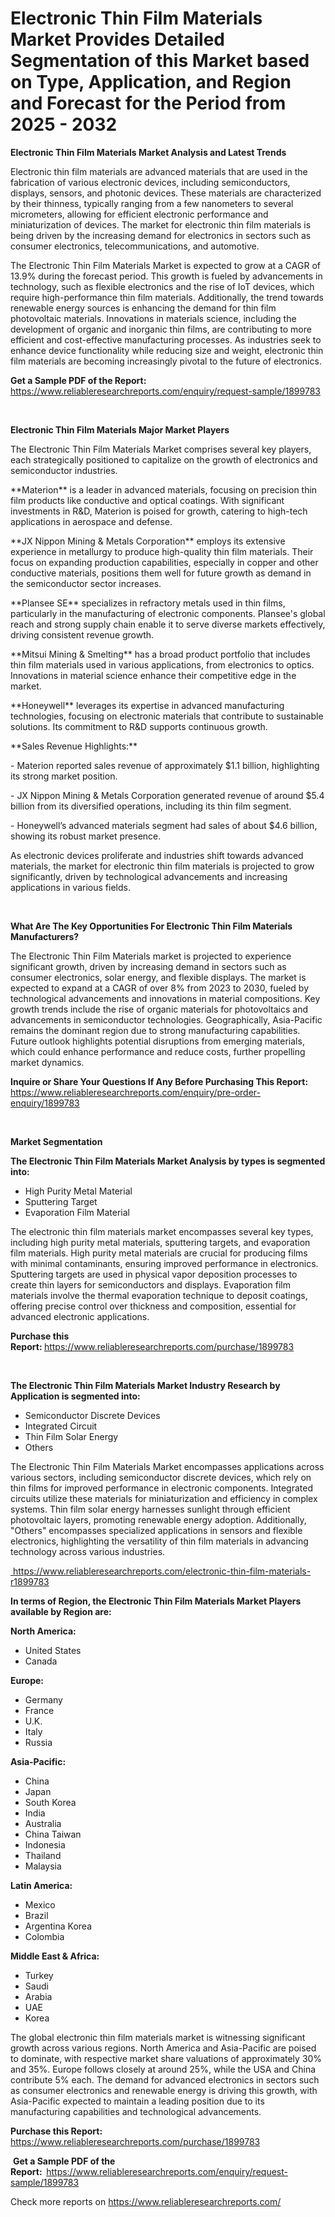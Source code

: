 <p><h1>Electronic Thin Film Materials Market Provides Detailed Segmentation of this Market based on Type, Application, and Region and Forecast for the Period from 2025 - 2032</h1></p><p><strong>Electronic Thin Film Materials Market Analysis and Latest Trends</strong></p>
<p><p>Electronic thin film materials are advanced materials that are used in the fabrication of various electronic devices, including semiconductors, displays, sensors, and photonic devices. These materials are characterized by their thinness, typically ranging from a few nanometers to several micrometers, allowing for efficient electronic performance and miniaturization of devices. The market for electronic thin film materials is being driven by the increasing demand for electronics in sectors such as consumer electronics, telecommunications, and automotive.</p><p>The Electronic Thin Film Materials Market is expected to grow at a CAGR of 13.9% during the forecast period. This growth is fueled by advancements in technology, such as flexible electronics and the rise of IoT devices, which require high-performance thin film materials. Additionally, the trend towards renewable energy sources is enhancing the demand for thin film photovoltaic materials. Innovations in materials science, including the development of organic and inorganic thin films, are contributing to more efficient and cost-effective manufacturing processes. As industries seek to enhance device functionality while reducing size and weight, electronic thin film materials are becoming increasingly pivotal to the future of electronics.</p></p>
<p><strong>Get a Sample PDF of the Report:&nbsp;</strong> <a href="https://www.reliableresearchreports.com/enquiry/request-sample/1899783?utm_campaign=2202&utm_medium=2&utm_source=Github&utm_content=ia&utm_term=03042025&utm_id=electronic-thin-film-materials">https://www.reliableresearchreports.com/enquiry/request-sample/1899783</a></p>
<p>&nbsp;</p>
<p><strong>Electronic Thin Film Materials Major Market Players</strong></p>
<p><p>The Electronic Thin Film Materials Market comprises several key players, each strategically positioned to capitalize on the growth of electronics and semiconductor industries. </p><p>**Materion** is a leader in advanced materials, focusing on precision thin film products like conductive and optical coatings. With significant investments in R&D, Materion is poised for growth, catering to high-tech applications in aerospace and defense. </p><p>**JX Nippon Mining & Metals Corporation** employs its extensive experience in metallurgy to produce high-quality thin film materials. Their focus on expanding production capabilities, especially in copper and other conductive materials, positions them well for future growth as demand in the semiconductor sector increases.</p><p>**Plansee SE** specializes in refractory metals used in thin films, particularly in the manufacturing of electronic components. Plansee's global reach and strong supply chain enable it to serve diverse markets effectively, driving consistent revenue growth.</p><p>**Mitsui Mining & Smelting** has a broad product portfolio that includes thin film materials used in various applications, from electronics to optics. Innovations in material science enhance their competitive edge in the market.</p><p>**Honeywell** leverages its expertise in advanced manufacturing technologies, focusing on electronic materials that contribute to sustainable solutions. Its commitment to R&D supports continuous growth.</p><p>**Sales Revenue Highlights:** </p><p>- Materion reported sales revenue of approximately $1.1 billion, highlighting its strong market position.</p><p>- JX Nippon Mining & Metals Corporation generated revenue of around $5.4 billion from its diversified operations, including its thin film segment.</p><p>- Honeywell’s advanced materials segment had sales of about $4.6 billion, showing its robust market presence.</p><p>As electronic devices proliferate and industries shift towards advanced materials, the market for electronic thin film materials is projected to grow significantly, driven by technological advancements and increasing applications in various fields.</p></p>
<p>&nbsp;</p>
<p><strong>What Are The Key Opportunities For Electronic Thin Film Materials Manufacturers?</strong></p>
<p><p>The Electronic Thin Film Materials market is projected to experience significant growth, driven by increasing demand in sectors such as consumer electronics, solar energy, and flexible displays. The market is expected to expand at a CAGR of over 8% from 2023 to 2030, fueled by technological advancements and innovations in material compositions. Key growth trends include the rise of organic materials for photovoltaics and advancements in semiconductor technologies. Geographically, Asia-Pacific remains the dominant region due to strong manufacturing capabilities. Future outlook highlights potential disruptions from emerging materials, which could enhance performance and reduce costs, further propelling market dynamics.</p></p>
<p><strong>Inquire or Share Your Questions If Any Before Purchasing This Report:</strong> <a href="https://www.reliableresearchreports.com/enquiry/pre-order-enquiry/1899783?utm_campaign=2202&utm_medium=2&utm_source=Github&utm_content=ia&utm_term=03042025&utm_id=electronic-thin-film-materials">https://www.reliableresearchreports.com/enquiry/pre-order-enquiry/1899783</a></p>
<p>&nbsp;</p>
<p><strong>Market Segmentation</strong></p>
<p><strong>The Electronic Thin Film Materials Market Analysis by types is segmented into:</strong></p>
<p><ul><li>High Purity Metal Material</li><li>Sputtering Target</li><li>Evaporation Film Material</li></ul></p>
<p><p>The electronic thin film materials market encompasses several key types, including high purity metal materials, sputtering targets, and evaporation film materials. High purity metal materials are crucial for producing films with minimal contaminants, ensuring improved performance in electronics. Sputtering targets are used in physical vapor deposition processes to create thin layers for semiconductors and displays. Evaporation film materials involve the thermal evaporation technique to deposit coatings, offering precise control over thickness and composition, essential for advanced electronic applications.</p></p>
<p><strong>Purchase this Report:&nbsp;</strong><a href="https://www.reliableresearchreports.com/purchase/1899783?utm_campaign=2202&utm_medium=2&utm_source=Github&utm_content=ia&utm_term=03042025&utm_id=electronic-thin-film-materials">https://www.reliableresearchreports.com/purchase/1899783</a></p>
<p>&nbsp;</p>
<p><strong>The Electronic Thin Film Materials Market Industry Research by Application is segmented into:</strong></p>
<p><ul><li>Semiconductor Discrete Devices</li><li>Integrated Circuit</li><li>Thin Film Solar Energy</li><li>Others</li></ul></p>
<p><p>The Electronic Thin Film Materials Market encompasses applications across various sectors, including semiconductor discrete devices, which rely on thin films for improved performance in electronic components. Integrated circuits utilize these materials for miniaturization and efficiency in complex systems. Thin film solar energy harnesses sunlight through efficient photovoltaic layers, promoting renewable energy adoption. Additionally, "Others" encompasses specialized applications in sensors and flexible electronics, highlighting the versatility of thin film materials in advancing technology across various industries.</p></p>
<p><a href="https://www.reliableresearchreports.com/electronic-thin-film-materials-r1899783?utm_campaign=2202&utm_medium=2&utm_source=Github&utm_content=ia&utm_term=03042025&utm_id=electronic-thin-film-materials">&nbsp;https://www.reliableresearchreports.com/electronic-thin-film-materials-r1899783</a></p>
<p><strong>In terms of Region, the Electronic Thin Film Materials Market Players available by Region are:</strong></p>
<p>
    <p> <strong> North America: </strong>
        <ul>
            <li>United States</li>
            <li>Canada</li>
        </ul>
        </p> 
    <p> <strong> Europe: </strong>
        <ul>
            <li>Germany</li>
            <li>France</li>
            <li>U.K.</li>
            <li>Italy</li>
            <li>Russia</li>
        </ul>
        </p> 
    <p> <strong> Asia-Pacific: </strong>
        <ul>
            <li>China</li>
            <li>Japan</li>
            <li>South Korea</li>
            <li>India</li>
            <li>Australia</li>
            <li>China Taiwan</li>
            <li>Indonesia</li>
            <li>Thailand</li>
            <li>Malaysia</li>
        </ul>
        </p> 
    <p> <strong> Latin America: </strong>
        <ul>
            <li>Mexico</li>
            <li>Brazil</li>
            <li>Argentina Korea</li>
            <li>Colombia</li>
        </ul>
        </p> 
    <p> <strong> Middle East & Africa: </strong>
        <ul>
            <li>Turkey</li>
            <li>Saudi</li>
            <li>Arabia</li>
            <li>UAE</li>
            <li>Korea</li>
        </ul>
    </p>
    </p>
<p><p>The global electronic thin film materials market is witnessing significant growth across various regions. North America and Asia-Pacific are poised to dominate, with respective market share valuations of approximately 30% and 35%. Europe follows closely at around 25%, while the USA and China contribute 5% each. The demand for advanced electronics in sectors such as consumer electronics and renewable energy is driving this growth, with Asia-Pacific expected to maintain a leading position due to its manufacturing capabilities and technological advancements.</p></p>
<p><strong>Purchase this Report: </strong><a href="https://www.reliableresearchreports.com/purchase/1899783?utm_campaign=2202&utm_medium=2&utm_source=Github&utm_content=ia&utm_term=03042025&utm_id=electronic-thin-film-materials">https://www.reliableresearchreports.com/purchase/1899783</a></p>
<p>&nbsp;<strong>Get a Sample PDF of the Report:&nbsp;&nbsp;</strong><a href="https://www.reliableresearchreports.com/enquiry/request-sample/1899783?utm_campaign=2202&utm_medium=2&utm_source=Github&utm_content=ia&utm_term=03042025&utm_id=electronic-thin-film-materials">https://www.reliableresearchreports.com/enquiry/request-sample/1899783</a></p>
<p><strong></strong></p>
<p>Check more reports on <a href="https://www.reliableresearchreports.com/?utm_campaign=2202&utm_medium=2&utm_source=Github&utm_content=ia&utm_term=03042025&utm_id=electronic-thin-film-materials">https://www.reliableresearchreports.com/</a></p>